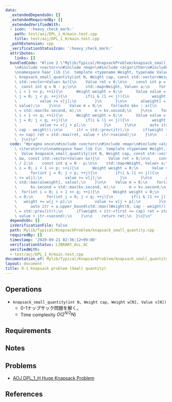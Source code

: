 ```yaml
---
data:
  _extendedDependsOn: []
  _extendedRequiredBy: []
  _extendedVerifiedWith:
  - icon: ':heavy_check_mark:'
    path: test/aoj/DPL_1_H/main.test.cpp
    title: test/aoj/DPL_1_H/main.test.cpp
  _pathExtension: cpp
  _verificationStatusIcon: ':heavy_check_mark:'
  attributes:
    links: []
  bundledCode: "#line 2 \"Mylib/Typical/KnapsackProblem/knapsack_small_quantity.cpp\"\
    \n#include <vector>\n#include <map>\n#include <algorithm>\n#include <iterator>\n\
    \nnamespace haar_lib {\n  template <typename Weight, typename Value>\n  Value\
    \ knapsack_small_quantity(int N, Weight cap, const std::vector<Weight> &w, const\
    \ std::vector<Value> &v){\n    Value ret = 0;\n\n    const int p = N / 2;\n  \
    \  const int q = N - p;\n\n    std::map<Weight, Value> a;\n    for(int i = 0;\
    \ i < 1 << p; ++i){\n      Weight weight = 0;\n      Value value = 0;\n      for(int\
    \ j = 0; j < p; ++j){\n        if(i & (1 << j)){\n          weight += w[j];\n\
    \          value += v[j];\n        }\n      }\n\n      a[weight] = std::max(a[weight],\
    \ value);\n    }\n\n    Value m = 0;\n    for(auto &kv : a){\n      kv.second\
    \ = std::max(kv.second, m);\n      m = kv.second;\n    }\n\n    for(int i = 0;\
    \ i < 1 << q; ++i){\n      Weight weight = 0;\n      Value value = 0;\n      for(int\
    \ j = 0; j < q; ++j){\n        if(i & (1 << j)){\n          weight += w[j + p];\n\
    \          value += v[j + p];\n        }\n      }\n\n      auto itr = a.upper_bound(std::max((Weight)0,\
    \ cap - weight));\n\n      itr = std::prev(itr);\n      if(weight + itr->first\
    \ <= cap) ret = std::max(ret, value + itr->second);\n    }\n\n    return ret;\n\
    \  }\n}\n"
  code: "#pragma once\n#include <vector>\n#include <map>\n#include <algorithm>\n#include\
    \ <iterator>\n\nnamespace haar_lib {\n  template <typename Weight, typename Value>\n\
    \  Value knapsack_small_quantity(int N, Weight cap, const std::vector<Weight>\
    \ &w, const std::vector<Value> &v){\n    Value ret = 0;\n\n    const int p = N\
    \ / 2;\n    const int q = N - p;\n\n    std::map<Weight, Value> a;\n    for(int\
    \ i = 0; i < 1 << p; ++i){\n      Weight weight = 0;\n      Value value = 0;\n\
    \      for(int j = 0; j < p; ++j){\n        if(i & (1 << j)){\n          weight\
    \ += w[j];\n          value += v[j];\n        }\n      }\n\n      a[weight] =\
    \ std::max(a[weight], value);\n    }\n\n    Value m = 0;\n    for(auto &kv : a){\n\
    \      kv.second = std::max(kv.second, m);\n      m = kv.second;\n    }\n\n  \
    \  for(int i = 0; i < 1 << q; ++i){\n      Weight weight = 0;\n      Value value\
    \ = 0;\n      for(int j = 0; j < q; ++j){\n        if(i & (1 << j)){\n       \
    \   weight += w[j + p];\n          value += v[j + p];\n        }\n      }\n\n\
    \      auto itr = a.upper_bound(std::max((Weight)0, cap - weight));\n\n      itr\
    \ = std::prev(itr);\n      if(weight + itr->first <= cap) ret = std::max(ret,\
    \ value + itr->second);\n    }\n\n    return ret;\n  }\n}\n"
  dependsOn: []
  isVerificationFile: false
  path: Mylib/Typical/KnapsackProblem/knapsack_small_quantity.cpp
  requiredBy: []
  timestamp: '2020-09-21 02:36:12+09:00'
  verificationStatus: LIBRARY_ALL_AC
  verifiedWith:
  - test/aoj/DPL_1_H/main.test.cpp
documentation_of: Mylib/Typical/KnapsackProblem/knapsack_small_quantity.cpp
layout: document
title: 0-1 Knapsack problem (Small quantity)
---
```


## Operations

- `knapsack_small_quantity(int N, Weight cap, Weight w[N], Value v[N])`
	- 0-1ナップサック問題を解く。
	- Time complexity $O(2^{N/2} N)$

## Requirements

## Notes

## Problems

- [AOJ DPL_1_H Huge Knapsack Problem](http://judge.u-aizu.ac.jp/onlinejudge/description.jsp?id=DPL_1_H)

## References

